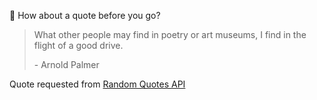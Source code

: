 📣 How about a quote before you go?

> What other people may find in poetry or art museums, I find in the flight of a good drive.
>
> <p>- Arnold Palmer</p>

Quote requested from [Random Quotes API](https://github.com/lukePeavey/quotable)
